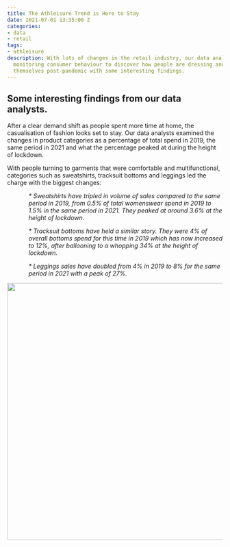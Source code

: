 ```yaml
---
title: The Athleisure Trend is Here to Stay
date: 2021-07-01 13:35:00 Z
categories:
- data
- retail
tags:
- athleisure
description: With lots of changes in the retail industry, our data analysts have been
  monitoring consumer behaviour to discover how people are dressing and expressing
  themselves post-pandemic with some interesting findings.
---
```


## Some interesting findings from our data analysts.

After a clear demand shift as people spent more time at home, the casualisation of fashion looks set to stay. Our data analysts examined the changes in product categories as a percentage of total spend in 2019, the same period in 2021 and what the percentage peaked at during the height of lockdown. 

With people turning to garments that were comfortable and multifunctional, categories such as sweatshirts, tracksuit bottoms and leggings led the charge with the biggest changes:

<p style="padding-left: 50px; font-style: italic;"> * Sweatshirts have tripled in volume of sales compared to the same period in 2019, from 0.5% of total womenswear spend in 2019 to 1.5% in the same period in 2021. They peaked at around 3.6% at the height of lockdown.</p>
<p style="padding-left: 50px; font-style: italic;"> * Tracksuit bottoms have held a similar story. They were 4% of overall bottoms spend for this time in 2019 which has now increased to 12%, after ballooning to a whopping 34% at the height of lockdown.</p>
<p style="padding-left: 50px; font-style: italic;"> * Leggings sales have doubled from 4% in 2019 to 8% for the same period in 2021 with a peak of 27%.</p>

<p style="text-align:center"><img style="margin-left: 0px; width: 600px;" src ="/uploads/Comfort%20Clothing.JPG"/></p>
